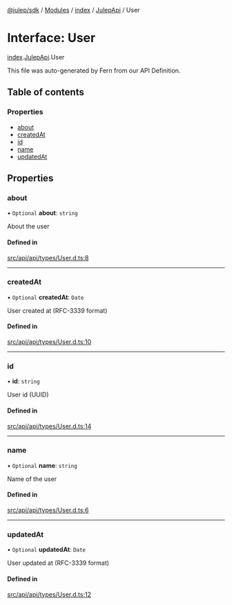 [@julep/sdk](../README.md) / [Modules](../modules.md) / [index](../modules/index.md) / [JulepApi](../modules/index.JulepApi.md) / User

# Interface: User

[index](../modules/index.md).[JulepApi](../modules/index.JulepApi.md).User

This file was auto-generated by Fern from our API Definition.

## Table of contents

### Properties

- [about](index.JulepApi.User.md#about)
- [createdAt](index.JulepApi.User.md#createdat)
- [id](index.JulepApi.User.md#id)
- [name](index.JulepApi.User.md#name)
- [updatedAt](index.JulepApi.User.md#updatedat)

## Properties

### about

• `Optional` **about**: `string`

About the user

#### Defined in

[src/api/api/types/User.d.ts:8](https://github.com/julep-ai/samantha-dev/blob/1a65618/sdks/js/src/api/api/types/User.d.ts#L8)

___

### createdAt

• `Optional` **createdAt**: `Date`

User created at (RFC-3339 format)

#### Defined in

[src/api/api/types/User.d.ts:10](https://github.com/julep-ai/samantha-dev/blob/1a65618/sdks/js/src/api/api/types/User.d.ts#L10)

___

### id

• **id**: `string`

User id (UUID)

#### Defined in

[src/api/api/types/User.d.ts:14](https://github.com/julep-ai/samantha-dev/blob/1a65618/sdks/js/src/api/api/types/User.d.ts#L14)

___

### name

• `Optional` **name**: `string`

Name of the user

#### Defined in

[src/api/api/types/User.d.ts:6](https://github.com/julep-ai/samantha-dev/blob/1a65618/sdks/js/src/api/api/types/User.d.ts#L6)

___

### updatedAt

• `Optional` **updatedAt**: `Date`

User updated at (RFC-3339 format)

#### Defined in

[src/api/api/types/User.d.ts:12](https://github.com/julep-ai/samantha-dev/blob/1a65618/sdks/js/src/api/api/types/User.d.ts#L12)
